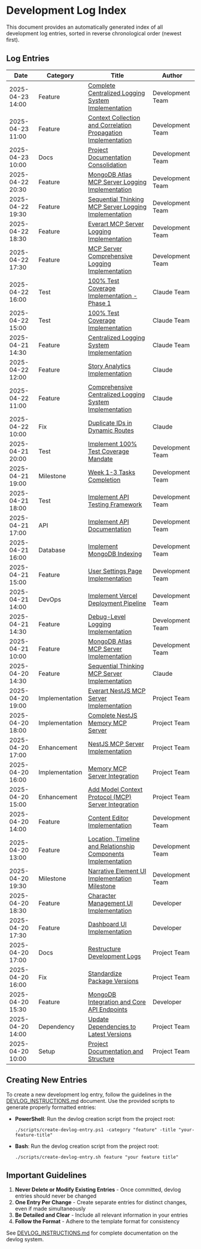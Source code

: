 # Development Log Index

This document provides an automatically generated index of all development log entries, sorted in reverse chronological order (newest first).

## Log Entries

| Date | Category | Title | Author |
|------|----------|-------|--------|
| 2025-04-23 14:00 | Feature | [Complete Centralized Logging System Implementation](./entries/2025-04-23-14-00-feature-complete-centralized-logging-system.md) | Development Team |
| 2025-04-23 11:00 | Feature | [Context Collection and Correlation Propagation Implementation](./entries/2025-04-23-11-00-feature-context-collection-correlation-propagation.md) | Development Team |
| 2025-04-23 10:00 | Docs | [Project Documentation Consolidation](./entries/2025-04-23-10-00-docs-project-documentation-consolidation.md) | Development Team |
| 2025-04-22 20:30 | Feature | [MongoDB Atlas MCP Server Logging Implementation](./entries/2025-04-22-20-30-feature-mongodb-atlas-mcp-logging-implementation.md) | Development Team |
| 2025-04-22 19:30 | Feature | [Sequential Thinking MCP Server Logging Implementation](./entries/2025-04-22-19-30-feature-sequential-thinking-mcp-logging-implementation.md) | Development Team |
| 2025-04-22 18:30 | Feature | [Everart MCP Server Logging Implementation](./entries/2025-04-22-18-30-feature-everart-mcp-logging-implementation.md) | Development Team |
| 2025-04-22 17:30 | Feature | [MCP Server Comprehensive Logging Implementation](./entries/2025-04-22-17-30-feature-mcp-logging-implementation.md) | Development Team |
| 2025-04-22 16:00 | Test | [100% Test Coverage Implementation - Phase 1](./entries/2025-04-22-16-00-test-100-percent-coverage-implementation-phase1.md) | Claude Team |
| 2025-04-22 15:00 | Test | [100% Test Coverage Implementation](./entries/2025-04-22-15-00-test-100-percent-coverage-implementation.md) | Claude Team |
| 2025-04-21 14:30 | Feature | [Centralized Logging System Implementation](./entries/2025-04-21-14-30-feature-centralized-logging-system.md) | Claude Team |
| 2025-04-22 12:00 | Feature | [Story Analytics Implementation](./entries/2025-04-22-12-00-feature-story-analytics-implementation.md) | Claude |
| 2025-04-22 11:00 | Feature | [Comprehensive Centralized Logging System Implementation](./entries/2025-04-22-11-00-feature-comprehensive-logging-system.md) | Claude |
| 2025-04-22 10:00 | Fix | [Duplicate IDs in Dynamic Routes](./entries/2025-04-22-10-00-fix-duplicate-ids-dynamic-routes.md) | Claude |
| 2025-04-21 20:00 | Test | [Implement 100% Test Coverage Mandate](./entries/2025-04-21-20-00-test-implement-100-percent-test-coverage-mandate.md) | Development Team |
| 2025-04-21 19:00 | Milestone | [Week 1-3 Tasks Completion](./entries/2025-04-21-19-00-milestone-week-1-3-tasks-completion.md) | Development Team |
| 2025-04-21 18:00 | Test | [Implement API Testing Framework](./entries/2025-04-21-18-00-test-implement-api-testing-framework.md) | Development Team |
| 2025-04-21 17:00 | API | [Implement API Documentation](./entries/2025-04-21-17-00-api-implement-api-documentation.md) | Development Team |
| 2025-04-21 16:00 | Database | [Implement MongoDB Indexing](./entries/2025-04-21-16-00-database-implement-mongodb-indexing.md) | Development Team |
| 2025-04-21 15:00 | Feature | [User Settings Page Implementation](./entries/2025-04-21-15-00-feature-user-settings-page-implementation.md) | Development Team |
| 2025-04-21 14:00 | DevOps | [Implement Vercel Deployment Pipeline](./entries/2025-04-21-14-00-devops-implement-vercel-deployment-pipeline.md) | Development Team |
| 2025-04-21 14:30 | Feature | [Debug-Level Logging Implementation](./entries/2025-04-21-14-30-feature-debug-level-logging.md) | Development Team |
| 2025-04-21 10:00 | Feature | [MongoDB Atlas MCP Server Implementation](./entries/2025-04-21-10-00-feature-mongodb-atlas-mcp-server-implementation.md) | Development Team |
| 2025-04-20 14:30 | Feature | [Sequential Thinking MCP Server Implementation](./entries/2025-04-20-14-30-feature-sequential-thinking-mcp-server.md) | Claude |
| 2025-04-20 19:00 | Implementation | [Everart NestJS MCP Server Implementation](./entries/2025-04-20-19-00-implementation-everart-nestjs-mcp-server.md) | Project Team |
| 2025-04-20 18:00 | Implementation | [Complete NestJS Memory MCP Server](./entries/2025-04-20-18-00-implementation-complete-nestjs-memory-mcp-server.md) | Project Team |
| 2025-04-20 17:00 | Enhancement | [NestJS MCP Server Implementation](./entries/2025-04-20-17-00-enhancement-nestjs-mcp-server-implementation.md) | Project Team |
| 2025-04-20 16:00 | Implementation | [Memory MCP Server Integration](./entries/2025-04-20-16-00-implementation-memory-mcp-server-integration.md) | Project Team |
| 2025-04-20 15:00 | Enhancement | [Add Model Context Protocol (MCP) Server Integration](./entries/2025-04-20-15-00-enhancement-add-mcp-server-integration.md) | Project Team |
| 2025-04-20 14:00 | Feature | [Content Editor Implementation](./entries/2025-04-20-14-00-feature-content-editor-implementation.md) | Development Team |
| 2025-04-20 13:00 | Feature | [Location, Timeline and Relationship Components Implementation](./entries/2025-04-20-13-00-feature-location-timeline-relationship-components.md) | Development Team |
| 2025-04-20 19:30 | Milestone | [Narrative Element UI Implementation Milestone](./entries/2025-04-20-19-30-milestone-narrative-element-ui-implementation.md) | Development Team |
| 2025-04-20 18:30 | Feature | [Character Management UI Implementation](./entries/2025-04-20-18-30-feature-character-management-ui.md) | Developer |
| 2025-04-20 17:30 | Feature | [Dashboard UI Implementation](./entries/2025-04-20-17-30-feature-dashboard-ui-implementation.md) | Developer |
| 2025-04-20 17:00 | Docs | [Restructure Development Logs](./entries/2025-04-20-17-00-docs-restructure-development-logs.md) | Project Team |
| 2025-04-20 16:00 | Fix | [Standardize Package Versions](./entries/2025-04-20-16-00-fix-standardize-package-versions.md) | Project Team |
| 2025-04-20 15:30 | Feature | [MongoDB Integration and Core API Endpoints](./entries/2025-04-20-15-30-feature-mongodb-integration-and-api-endpoints.md) | Developer |
| 2025-04-20 14:00 | Dependency | [Update Dependencies to Latest Versions](./entries/2025-04-20-14-00-dependency-update-dependencies-to-latest-versions.md) | Project Team |
| 2025-04-20 10:00 | Setup | [Project Documentation and Structure](./entries/2025-04-20-10-00-setup-project-documentation-and-structure.md) | Project Team |

## Creating New Entries

To create a new development log entry, follow the guidelines in the [DEVLOG_INSTRUCTIONS.md](./DEVLOG_INSTRUCTIONS.md) document. Use the provided scripts to generate properly formatted entries:

- **PowerShell**: Run the devlog creation script from the project root:
  ```
  ./scripts/create-devlog-entry.ps1 -category "feature" -title "your-feature-title"
  ```

- **Bash**: Run the devlog creation script from the project root:
  ```
  ./scripts/create-devlog-entry.sh feature "your feature title"
  ```

## Important Guidelines

1. **Never Delete or Modify Existing Entries** - Once committed, devlog entries should never be changed
2. **One Entry Per Change** - Create separate entries for distinct changes, even if made simultaneously
3. **Be Detailed and Clear** - Include all relevant information in your entries
4. **Follow the Format** - Adhere to the template format for consistency

See [DEVLOG_INSTRUCTIONS.md](./DEVLOG_INSTRUCTIONS.md) for complete documentation on the devlog system.

